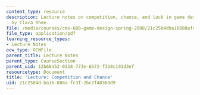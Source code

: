 ```yaml
---
content_type: resource
description: Lecture notes on competition, chance, and luck in game design. Notes
  by Clara Rhee.
file: /media/courses/cms-608-game-design-spring-2008/21c2504dba16808afc3f2bc7f48369d9_MITCMS_608s08_lec_notes09.pdf
file_type: application/pdf
learning_resource_types:
- Lecture Notes
ocw_type: OCWFile
parent_title: Lecture Notes
parent_type: CourseSection
parent_uid: 12b60a52-0318-773e-6b72-f3b8c191d3ef
resourcetype: Document
title: 'Lecture: Competition and Chance'
uid: 21c2504d-ba16-808a-fc3f-2bc7f48369d9
---
```

